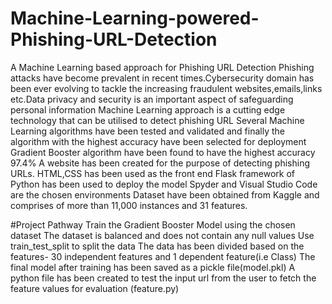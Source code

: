 # Machine-Learning-powered-Phishing-URL-Detection
A Machine Learning based approach for Phishing URL Detection 
Phishing attacks have become prevalent in recent times.Cybersecurity domain has been ever evolving to tackle the increasing fraudulent websites,emails,links etc.Data privacy and security is an important aspect of safeguarding personal information
Machine Learning approach is a cutting edge technology that can be utilised to detect phishing URL
Several Machine Learning algorithms have been tested and validated and finally the algorithm with the highest accuracy have been selected for deployment
Gradient Booster algorithm have been found to have the highest accuracy 97.4%
A website has been created for the purpose of detecting phishing URLs.
HTML,CSS has been used as the front end
Flask framework of Python has been used to deploy the model
Spyder and Visual Studio Code are the chosen environments
Dataset have been obtained from Kaggle and comprises of more than 11,000 instances and 31 features.



#Project Pathway
Train the Gradient Booster Model using the chosen dataset
The dataset is balanced and does not contain any null values
Use train_test_split to split the data
The data has been divided based on the features- 30 independent features and 1 dependent feature(i.e Class)
The final model after training has been saved as a pickle file(model.pkl)
A python file has been created to test the input url from the user to fetch the feature values for evaluation (feature.py)


